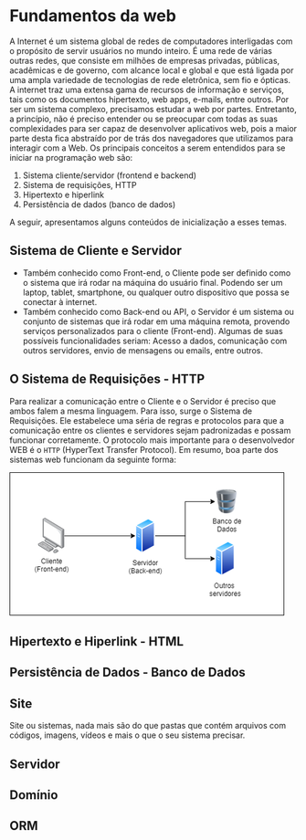 # Fundamentos da web

A Internet é um sistema global de redes de computadores interligadas com o propósito de servir usuários no mundo inteiro. É uma rede de várias outras redes, que consiste em milhões de empresas privadas, públicas, acadêmicas e de governo, com alcance local e global e que está ligada por uma ampla variedade de tecnologias de rede eletrônica, sem fio e ópticas. A internet traz uma extensa gama de recursos de informação e serviços, tais como os documentos hipertexto, web apps, e-mails, entre outros.
Por ser um sistema complexo, precisamos estudar a web por partes. Entretanto, a princípio, não é preciso entender ou se preocupar com todas as suas complexidades para ser capaz de desenvolver aplicativos web, pois a maior parte desta fica abstraído por de trás dos navegadores que utilizamos para interagir com a Web.
Os principais conceitos a serem entendidos para se iniciar na programação web são:

1.	Sistema cliente/servidor (frontend e backend)
2.	Sistema de requisições, HTTP
3.	Hipertexto e hiperlink
4.	Persistência de dados (banco de dados)

A seguir, apresentamos alguns conteúdos de inicialização a esses temas.

## Sistema de Cliente e Servidor
- Também conhecido como Front-end, o Cliente pode ser definido como o sistema que irá rodar na máquina do usuário final. Podendo ser um laptop, tablet, smartphone, ou qualquer outro dispositivo que possa se conectar à internet.
- Também conhecido como Back-end ou API, o Servidor é um sistema ou conjunto de sistemas que irá rodar em uma máquina remota, provendo serviços personalizados para o cliente (Front-end). Algumas de suas possíveis funcionalidades seriam: Acesso a dados, comunicação com outros servidores, envio de mensagens ou emails, entre outros.

## O Sistema de Requisições - HTTP
Para realizar a comunicação entre o Cliente e o Servidor é preciso que ambos falem a mesma linguagem. Para isso, surge o Sistema de Requisições. Ele estabelece uma séria de regras e protocolos para que a comunicação entre os clientes e servidores sejam padronizadas e possam funcionar corretamente. O protocolo mais importante para o desenvolvedor WEB é o `HTTP` (HyperText Transfer Protocol). Em resumo, boa parte dos sistemas web funcionam da seguinte forma:

![Client Server example](client_server.png "Title")

## Hipertexto e Hiperlink - HTML

## Persistência de Dados - Banco de Dados

## Site

Site ou sistemas, nada mais são do que pastas que contém arquivos com códigos, imagens, vídeos e mais o que o seu sistema precisar.

## Servidor
## Domínio
## ORM
